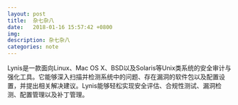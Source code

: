 ```yaml
---
layout: post
title:  杂七杂八
date:   2018-01-16 15:57:42 +0800
img:
description: 杂七杂八 
categories: note
---
```


Lynis是一款面向Linux、Mac OS X、BSD以及Solaris等Unix类系统的安全审计与强化工具。它能够深入扫描并检测系统中的问题、存在漏洞的软件包以及配置设置，并提出相关解决建议。Lynis能够轻松实现安全评估、合规性测试、漏洞检测、配置管理以及补丁管理。 